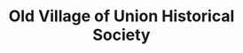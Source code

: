 ---
layout: repo
title: "Old Village of Union Historical Society"
id: 20257
permalink: repos/20257/
---